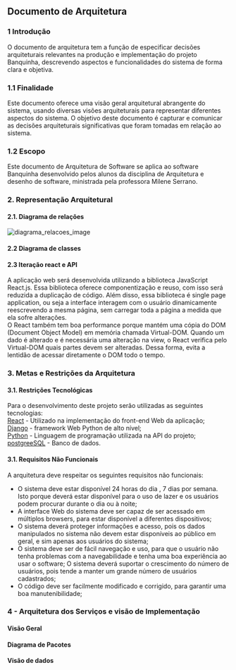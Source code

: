 ## Documento de Arquitetura

### 1 Introdução
O documento de arquitetura tem a função de especificar decisões arquiteturais relevantes na produção e implementação do projeto Banquinha, descrevendo aspectos e funcionalidades do sistema de forma clara e objetiva.

### 1.1 Finalidade
Este documento oferece uma visão geral arquitetural abrangente do sistema, usando diversas visões arquiteturais para representar diferentes aspectos do sistema. O objetivo deste documento é capturar e comunicar as decisões arquiteturais significativas que foram tomadas em relação ao sistema.

### 1.2 Escopo
Este documento de Arquitetura de Software se aplica ao software Banquinha desenvolvido pelos alunos da disciplina de Arquitetura e desenho de software, ministrada pela professora Milene Serrano.

### 2. Representação Arquitetural
#### 2.1. Diagrama de relações

![diagrama_relacoes_image](dinamica04/)

#### 2.2 Diagrama de classes

#### 2.3 Iteração react e API

A aplicação web será desenvolvida utilizando a biblioteca JavaScript React.js. Essa biblioteca oferece componentização e reuso, com isso será reduzida a duplicação de código. Além disso, essa biblioteca é single page application, ou seja a interface interagem com o usuário dinamicamente reescrevendo a mesma página, sem carregar toda a página a medida que ela sofre alterações.  
O React também tem boa performance porque mantém uma cópia do DOM (Document Object Model) em memória chamada Virtual-DOM. Quando um dado é alterado e é necessária uma alteração na view, o React verifica pelo Virtual-DOM quais partes devem ser alteradas. Dessa forma, evita a lentidão de acessar diretamente o DOM todo o tempo.  

### 3. Metas e Restrições da Arquitetura
#### 3.1. Restrições Tecnológicas
Para o desenvolvimento deste projeto serão utilizadas as seguintes tecnologias:  
[React](https://reactjs.org/) - Utilizado na implementação do front-end Web da aplicação;   
[Django](https://www.djangoproject.com/) - framework Web Python de alto nível;  
[Python](https://www.python.org/) - Linguagem de programação utilizada na API do projeto;  
[postgreeSQL](https://www.postgresql.org/) - Banco de dados.  

#### 3.1. Requisitos Não Funcionais
A arquitetura deve respeitar os seguintes requisitos não funcionais:  
- O sistema deve estar disponível 24 horas do dia , 7 dias por semana. Isto porque deverá estar disponível para o uso de lazer e os usuários podem procurar durante o dia ou à noite;  
- A interface Web do sistema deve ser capaz de ser acessado em múltiplos browsers, para estar disponível a diferentes dispositivos;  
- O sistema deverá proteger informações e acesso, pois os dados manipulados no sistema não devem estar disponíveis ao público em geral, e sim apenas aos usuários do sistema;  
- O sistema deve ser de fácil navegação e uso, para que o usuário não tenha problemas com a navegabilidade e tenha uma boa experiência ao usar o software;
O sistema deverá suportar o crescimento do número de usuários, pois tende a manter um grande número de usuários cadastrados;  
- O código deve ser facilmente modificado e corrigido, para garantir uma boa manutenibilidade;

### 4 - Arquitetura dos Serviços e visão de Implementação
#### Visão Geral

#### Diagrama de Pacotes

#### Visão de dados
